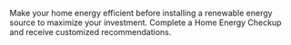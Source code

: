 Make your home energy efficient before installing a renewable energy source to maximize your investment. Complete a Home Energy Checkup and receive customized recommendations.